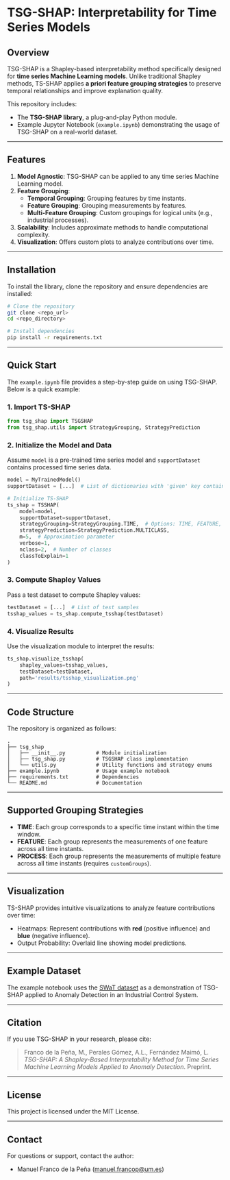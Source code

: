 # TSG-SHAP: Interpretability for Time Series Models

## Overview
TSG-SHAP is a Shapley-based interpretability method specifically designed for **time series Machine Learning models**. Unlike traditional Shapley methods, TS-SHAP applies **a priori feature grouping strategies** to preserve temporal relationships and improve explanation quality.

This repository includes:
- The **TSG-SHAP library**, a plug-and-play Python module.
- Example Jupyter Notebook (`example.ipynb`) demonstrating the usage of TSG-SHAP on a real-world dataset.

---

## Features
1. **Model Agnostic**: TSG-SHAP can be applied to any time series Machine Learning model.
2. **Feature Grouping**:
   - **Temporal Grouping**: Grouping features by time instants.
   - **Feature Grouping**: Grouping measurements by features.
   - **Multi-Feature Grouping**: Custom groupings for logical units (e.g., industrial processes).
3. **Scalability**: Includes approximate methods to handle computational complexity.
4. **Visualization**: Offers custom plots to analyze contributions over time.

---

## Installation
To install the library, clone the repository and ensure dependencies are installed:

```bash
# Clone the repository
git clone <repo_url>
cd <repo_directory>

# Install dependencies
pip install -r requirements.txt
```

---

## Quick Start
The `example.ipynb` file provides a step-by-step guide on using TSG-SHAP. Below is a quick example:

### 1. Import TS-SHAP
```python
from tsg_shap import TSGSHAP
from tsg_shap.utils import StrategyGrouping, StrategyPrediction
```

### 2. Initialize the Model and Data
Assume `model` is a pre-trained time series model and `supportDataset` contains processed time series data.

```python
model = MyTrainedModel()
supportDataset = [...]  # List of dictionaries with 'given' key containing tensors

# Initialize TS-SHAP
ts_shap = TSSHAP(
    model=model,
    supportDataset=supportDataset,
    strategyGrouping=StrategyGrouping.TIME,  # Options: TIME, FEATURE, MULTIFEATURE
    strategyPrediction=StrategyPrediction.MULTICLASS,
    m=5,  # Approximation parameter
    verbose=1,
    nclass=2,  # Number of classes
    classToExplain=1
)
```

### 3. Compute Shapley Values
Pass a test dataset to compute Shapley values:
```python
testDataset = [...]  # List of test samples
tsshap_values = ts_shap.compute_tsshap(testDataset)
```

### 4. Visualize Results
Use the visualization module to interpret the results:
```python
ts_shap.visualize_tsshap(
    shapley_values=tsshap_values, 
    testDataset=testDataset,
    path='results/tsshap_visualization.png'
)
```

---

## Code Structure
The repository is organized as follows:

```
.
├── tsg_shap
│   ├── __init__.py          # Module initialization
│   ├── tsg_shap.py          # TSGSHAP class implementation
│   └── utils.py             # Utility functions and strategy enums
├── example.ipynb            # Usage example notebook
├── requirements.txt         # Dependencies
└── README.md                # Documentation
```

---

## Supported Grouping Strategies
- **TIME**: Each group corresponds to a specific time instant within the time window.
- **FEATURE**: Each group represents the measurements of one feature across all time instants.
- **PROCESS**: Each group represents the measurements of multiple feature across all time instants (requires `customGroups`).

---

## Visualization
TS-SHAP provides intuitive visualizations to analyze feature contributions over time:
- Heatmaps: Represent contributions with **red** (positive influence) and **blue** (negative influence).
- Output Probability: Overlaid line showing model predictions.

---

## Example Dataset
The example notebook uses the [SWaT dataset](https://itrust.sutd.edu.sg/itrust-labs_datasets/) as a demonstration of TSG-SHAP applied to Anomaly Detection in an Industrial Control System.

---

## Citation
If you use TSG-SHAP in your research, please cite:

> Franco de la Peña, M., Perales Gómez, A.L., Fernández Maimó, L. *TSG-SHAP: A Shapley-Based Interpretability Method for Time Series Machine Learning Models Applied to Anomaly Detection*. Preprint.

---

## License
This project is licensed under the MIT License.

---

## Contact
For questions or support, contact the author:
- Manuel Franco de la Peña (manuel.francop@um.es)
